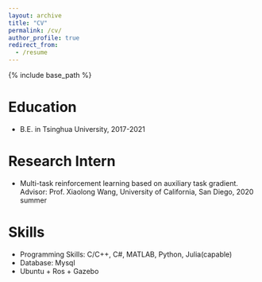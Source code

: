 ```yaml
---
layout: archive
title: "CV"
permalink: /cv/
author_profile: true
redirect_from:
  - /resume
---
```


{% include base_path %}

Education
======
* B.E. in Tsinghua University, 2017-2021

Research Intern
======
* Multi-task reinforcement learning based on auxiliary task gradient.  
  Advisor: Prof. Xiaolong Wang, University of California, San Diego, 2020 summer

  
Skills
======
* Programming Skills:
  C/C++, C#, MATLAB, Python, Julia(capable)
* Database: Mysql
* Ubuntu + Ros + Gazebo
